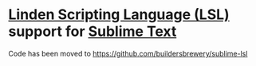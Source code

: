 # [Linden Scripting Language (LSL)](https://wiki.secondlife.com/wiki/LSL_Portal) support for [Sublime Text](https://www.sublimetext.com)

Code has been moved to <https://github.com/buildersbrewery/sublime-lsl>
